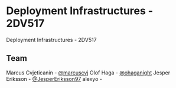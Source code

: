 # Deployment Infrastructures - 2DV517
Deployment Infrastructures - 2DV517

## Team
Marcus Cvjeticanin - [@marcuscvj](https://github.com/marcuscvj)
Olof Haga - [@ohaganight](https://github.com/ohaganight)
Jesper Eriksson - [@JesperEriksson97](https://github.com/JesperEriksson97)
alexyo - 

